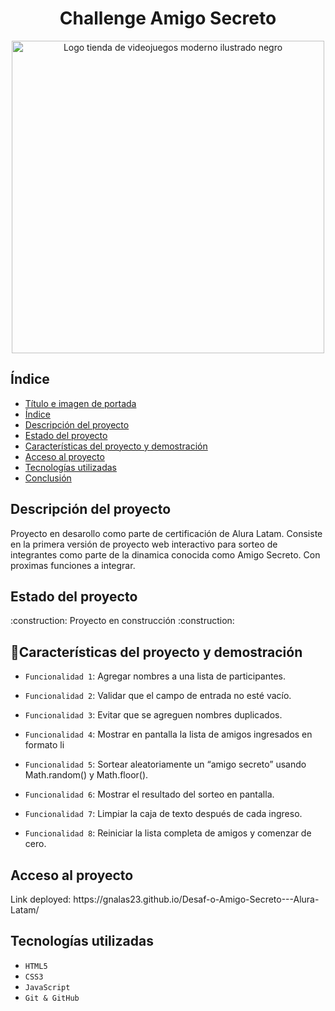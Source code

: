 <h1 align="center"> Challenge Amigo Secreto </h1>
<p align="center">
<img width="500" height="500" align="center" alt="Logo tienda de videojuegos moderno ilustrado negro" src="https://github.com/user-attachments/assets/28986180-b595-4761-92ee-1f3d297206e6" />
</p>

## Índice
* [Título e imagen de portada](#título-e-imagen-de-portada)
* [Índice](#índice)
* [Descripción del proyecto](#descripción-del-proyecto)
* [Estado del proyecto](#estado-del-proyecto)
* [Características del proyecto y demostración](#características-de-la-aplicación-y-demostración)
* [Acceso al proyecto](#acceso-al-proyecto)
* [Tecnologías utilizadas](#tecnologías-utilizadas)
* [Conclusión](#conclusión)
<h2> Descripción del proyecto </h2>
<p> Proyecto en desarollo como parte de certificación de Alura Latam. Consiste en la primera versión de proyecto web interactivo para sorteo de integrantes 
como parte de la dinamica conocida como Amigo Secreto.
Con proximas funciones a integrar.
</p>
<h2> Estado del proyecto </h2>
:construction: Proyecto en construcción :construction:

## :hammer:Características del proyecto y demostración
- `Funcionalidad 1`: Agregar nombres a una lista de participantes.

- `Funcionalidad 2`: Validar que el campo de entrada no esté vacío.

- `Funcionalidad 3`: Evitar que se agreguen nombres duplicados.

- `Funcionalidad 4`: Mostrar en pantalla la lista de amigos ingresados en formato li

- `Funcionalidad 5`: Sortear aleatoriamente un “amigo secreto” usando Math.random() y Math.floor().

- `Funcionalidad 6`: Mostrar el resultado del sorteo en pantalla.

- `Funcionalidad 7`: Limpiar la caja de texto después de cada ingreso.

- `Funcionalidad 8`: Reiniciar la lista completa de amigos y comenzar de cero.

<h2> Acceso al proyecto </h2>
Link deployed: https://gnalas23.github.io/Desaf-o-Amigo-Secreto---Alura-Latam/

<h2>Tecnologías utilizadas </h2>

- `HTML5`
- `CSS3`
- `JavaScript`
- `Git & GitHub`
 

 


